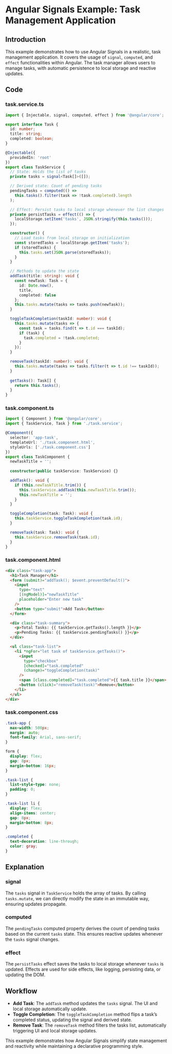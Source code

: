 # Angular Signals Example: Task Management Application

## Introduction

This example demonstrates how to use Angular Signals in a realistic, task management application. It covers the usage of `signal`, `computed`, and `effect` functionalities within Angular. The task manager allows users to manage tasks, with automatic persistence to local storage and reactive updates.

## Code

### task.service.ts

```typescript
import { Injectable, signal, computed, effect } from '@angular/core';

export interface Task {
  id: number;
  title: string;
  completed: boolean;
}

@Injectable({
  providedIn: 'root'
})
export class TaskService {
  // State: Holds the list of tasks
  private tasks = signal<Task[]>([]);

  // Derived state: Count of pending tasks
  pendingTasks = computed(() =>
    this.tasks().filter(task => !task.completed).length
  );

  // Effect: Persist tasks to local storage whenever the list changes
  private persistTasks = effect(() => {
    localStorage.setItem('tasks', JSON.stringify(this.tasks()));
  });

  constructor() {
    // Load tasks from local storage on initialization
    const storedTasks = localStorage.getItem('tasks');
    if (storedTasks) {
      this.tasks.set(JSON.parse(storedTasks));
    }
  }

  // Methods to update the state
  addTask(title: string): void {
    const newTask: Task = {
      id: Date.now(),
      title,
      completed: false
    };
    this.tasks.mutate(tasks => tasks.push(newTask));
  }

  toggleTaskCompletion(taskId: number): void {
    this.tasks.mutate(tasks => {
      const task = tasks.find(t => t.id === taskId);
      if (task) {
        task.completed = !task.completed;
      }
    });
  }

  removeTask(taskId: number): void {
    this.tasks.mutate(tasks => tasks.filter(t => t.id !== taskId));
  }
  
  getTasks(): Task[] {
    return this.tasks();
  }
}
```

### task.component.ts

```typescript
import { Component } from '@angular/core';
import { TaskService, Task } from './task.service';

@Component({
  selector: 'app-task',
  templateUrl: './task.component.html',
  styleUrls: ['./task.component.css']
})
export class TaskComponent {
  newTaskTitle = '';
  
  constructor(public taskService: TaskService) {}

  addTask(): void {
    if (this.newTaskTitle.trim()) {
      this.taskService.addTask(this.newTaskTitle.trim());
      this.newTaskTitle = '';
    }
  }

  toggleCompletion(task: Task): void {
    this.taskService.toggleTaskCompletion(task.id);
  }

  removeTask(task: Task): void {
    this.taskService.removeTask(task.id);
  }
}
```

### task.component.html

```html
<div class="task-app">
  <h1>Task Manager</h1>
  <form (submit)="addTask(); $event.preventDefault()">
    <input
      type="text"
      [(ngModel)]="newTaskTitle"
      placeholder="Enter new task"
    />
    <button type="submit">Add Task</button>
  </form>

  <div class="task-summary">
    <p>Total Tasks: {{ taskService.getTasks().length }}</p>
    <p>Pending Tasks: {{ taskService.pendingTasks() }}</p>
  </div>

  <ul class="task-list">
    <li *ngFor="let task of taskService.getTasks()">
      <input
        type="checkbox"
        [checked]="task.completed"
        (change)="toggleCompletion(task)"
      />
      <span [class.completed]="task.completed">{{ task.title }}</span>
      <button (click)="removeTask(task)">Remove</button>
    </li>
  </ul>
</div>
```

### task.component.css

```css
.task-app {
  max-width: 500px;
  margin: auto;
  font-family: Arial, sans-serif;
}

form {
  display: flex;
  gap: 8px;
  margin-bottom: 16px;
}

.task-list {
  list-style-type: none;
  padding: 0;
}

.task-list li {
  display: flex;
  align-items: center;
  gap: 8px;
  margin-bottom: 8px;
}

.completed {
  text-decoration: line-through;
  color: gray;
}
```

## Explanation

### signal
The `tasks` signal in `TaskService` holds the array of tasks. By calling `tasks.mutate`, we can directly modify the state in an immutable way, ensuring updates propagate.

### computed
The `pendingTasks` computed property derives the count of pending tasks based on the current `tasks` state. This ensures reactive updates whenever the `tasks` signal changes.

### effect
The `persistTasks` effect saves the tasks to local storage whenever `tasks` is updated.
Effects are used for side effects, like logging, persisting data, or updating the DOM.

## Workflow
- **Add Task**: The `addTask` method updates the `tasks` signal. The UI and local storage automatically update.
- **Toggle Completion**: The `toggleTaskCompletion` method flips a task’s completed status, updating the signal and derived state.
- **Remove Task**: The `removeTask` method filters the tasks list, automatically triggering UI and local storage updates.

This example demonstrates how Angular Signals simplify state management and reactivity while maintaining a declarative programming style.
